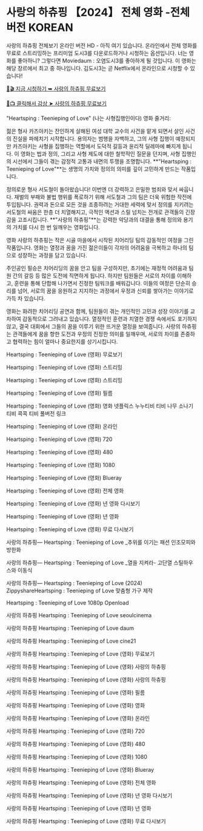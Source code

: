 # 사랑의 하츄핑 【2024】 전체 영화 -전체 버전 KOREAN

사랑의 하츄핑 전체보기 온라인 버전 HD - 아직 여기 있습니다. 온라인에서 전체 영화를 무료로 스트리밍하는 프리미엄 도시3를 다운로드하거나 시청하는 옵션입니다. 너는 영화를 좋아하니? 그렇다면 Moviedaum : 오염도시3를 좋아하게 될 것입니다. 이 영화는 해당 장르에서 최고 중 하나입니다. 김도시3는 곧 Netflix에서 온라인으로 시청할 수 있습니다!

[🔗🎬 지금 시청하기 ➥ 사랑의 하츄핑 무료보기](https://t.co/Ae1KnMQuDW)

[🎥📺 클릭해서 감상 ➤ 사랑의 하츄핑 무료보기](https://t.co/Ae1KnMQuDW)

"Heartsping : Teenieping of Love" (나는 사형집행인이다) 영화 줄거리:

젊은 형사 카즈아키는 잔인하게 살해된 여성 대학 교수의 사건을 맡게 되면서 살인 사건의 진실을 파헤치기 시작합니다. 용의자는 범행을 자백하고, 그의 사형 집행이 예정되지만 카즈아키는 사형을 집행하는 역할에서 도덕적 갈등과 윤리적 딜레마에 빠지게 됩니다. 이 영화는 법과 정의, 그리고 사형 제도에 대한 철학적인 질문을 던지며, 사형 집행인의 시선에서 그들이 겪는 감정적 고통과 내면의 투쟁을 조명합니다. **"Heartsping : Teenieping of Love"**는 생명의 가치와 정의의 의미를 깊이 고민하게 만드는 작품입니다.

정의로운 형사 서도철이 돌아왔습니다! 이번엔 더 강력하고 은밀한 범죄와 맞서 싸웁니다. 재벌의 부패와 불법 행위를 폭로하기 위해 서도철과 그의 팀은 더욱 위험한 작전에 투입됩니다. 권력과 돈으로 모든 것을 조종하려는 거대한 세력에 맞서 정의를 지키려는 서도철의 싸움은 한층 더 치열해지고, 극적인 액션과 스릴 넘치는 전개로 관객들의 긴장감을 고조시킵니다. **"사랑의 하츄핑"**는 강력한 악당과의 대결을 통해 정의와 용기의 가치를 다시 한 번 일깨우는 영화입니다.

영화 사랑의 하츄핑는 작은 시골 마을에서 시작된 치어리딩 팀의 감동적인 여정을 그린 작품입니다. 영화는 열정과 꿈을 가진 젊은이들이 각자의 어려움을 극복하고 하나의 팀으로 성장하는 과정을 담고 있습니다.

주인공인 필승은 치어리딩의 꿈을 안고 팀을 구성하지만, 초기에는 재정적 어려움과 팀원 간의 갈등 등 많은 도전에 직면하게 됩니다. 하지만 팀원들은 서로의 차이를 이해하고, 훈련을 통해 단합해 나가면서 진정한 팀워크를 배워갑니다. 이들의 여정은 단순히 승리를 넘어, 서로의 꿈을 응원하고 지지하는 과정에서 우정과 신뢰를 쌓아가는 이야기로 가득 차 있습니다.

영화는 화려한 치어리딩 공연과 함께, 팀원들이 겪는 개인적인 고민과 성장 이야기를 교차하여 감동적으로 그려내고 있습니다. 열정적인 훈련과 치열한 경쟁 속에서도 포기하지 않고, 결국 대회에서 그들의 꿈을 이루기 위한 뜨거운 열정을 보여줍니다. 사랑의 하츄핑는 관객들에게 꿈을 향한 도전과 우정의 진정한 의미를 일깨우며, 서로의 차이를 존중하고 협력하는 힘이 얼마나 중요한지를 상기시킵니다.

Heartsping : Teenieping of Love (영화) 무료보기

Heartsping : Teenieping of Love (영화) 스트리밍

Heartsping : Teenieping of Love (영화) 스트리밍

Heartsping : Teenieping of Love (영화) 필름

Heartsping : Teenieping of Love (영화) 영화 넷플릭스 누누티비 티비 나무 소나기티비 콕콕 티비 풀버전 링크

Heartsping : Teenieping of Love (영화) 온라인

Heartsping : Teenieping of Love (영화) 720

Heartsping : Teenieping of Love (영화) 480

Heartsping : Teenieping of Love (영화) 1080

Heartsping : Teenieping of Love (영화) Blueray

Heartsping : Teenieping of Love (영화) 전체 영화

Heartsping : Teenieping of Love (영화) 년 영화 다시보기

Heartsping : Teenieping of Love (영화) 년 영화

Heartsping : Teenieping of Love (영화) 무료 다시보기

사랑의 하츄핑— Heartsping : Teenieping of Love _추위를 이기는 패션 인조모피와 방한화

사랑의 하츄핑— Heartsping : Teenieping of Love _열을 지켜라- 고단열 스틸하우스와 이동식

사랑의 하츄핑— Heartsping : Teenieping of Love (2024) ZippyshareHeartsping : Teenieping of Love 맞춤형 가구 제작

Heartsping : Teenieping of Love 1080p Openload

사랑의 하츄핑 Heartsping : Teenieping of Love seoulcinema

사랑의 하츄핑 Heartsping : Teenieping of Love daum

사랑의 하츄핑 Heartsping : Teenieping of Love cine21

사랑의 하츄핑 Heartsping : Teenieping of Love (영화) 무료보기

사랑의 하츄핑 Heartsping : Teenieping of Love (영화) 사랑의 하츄핑

사랑의 하츄핑 Heartsping : Teenieping of Love (영화) 사랑의 하츄핑

사랑의 하츄핑 Heartsping : Teenieping of Love (영화) 필름

사랑의 하츄핑 Heartsping : Teenieping of Love (영화) 영화

사랑의 하츄핑 Heartsping : Teenieping of Love (영화) 온라인

사랑의 하츄핑 Heartsping : Teenieping of Love (영화) 720

사랑의 하츄핑 Heartsping : Teenieping of Love (영화) 480

사랑의 하츄핑 Heartsping : Teenieping of Love (영화) 1080

사랑의 하츄핑 Heartsping : Teenieping of Love (영화) Blueray

사랑의 하츄핑 Heartsping : Teenieping of Love (영화) 전체 영화

사랑의 하츄핑 Heartsping : Teenieping of Love (영화) 년 영화 다시보기

사랑의 하츄핑 Heartsping : Teenieping of Love (영화) 년 영화

사랑의 하츄핑 Heartsping : Teenieping of Love (영화) 무료 다시보기
